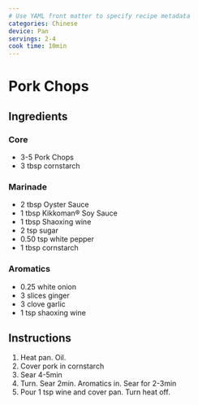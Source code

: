 ```yaml
---
# Use YAML front matter to specify recipe metadata
categories: Chinese
device: Pan
servings: 2-4
cook time: 10min
---
```


# Pork Chops

## Ingredients

### Core

- 3-5 Pork Chops
- 3 tbsp cornstarch

### Marinade

- 2 tbsp Oyster Sauce
- 1 tbsp Kikkoman® Soy Sauce
- 1 tbsp Shaoxing wine
- 2 tsp sugar
- 0.50 tsp white pepper
- 1 tbsp cornstarch

### Aromatics

- 0.25 white onion
- 3 slices ginger
- 3 clove garlic
- 1 tsp shaoxing wine

## Instructions

1. Heat pan. Oil.
2. Cover pork in cornstarch
3. Sear 4-5min
4. Turn. Sear 2min. Aromatics in. Sear for 2-3min
5. Pour 1 tsp wine and cover pan. Turn heat off.
